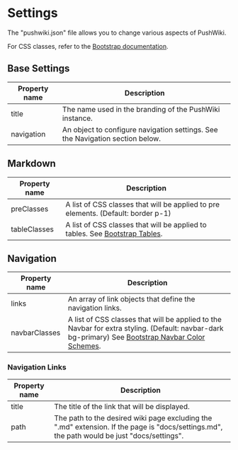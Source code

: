# Settings

The "pushwiki.json" file allows you to change various aspects of PushWiki.

For CSS classes, refer to the [Bootstrap documentation](https://getbootstrap.com/docs/5.0/content/tables/).

## Base Settings

| Property name | Description |
| ------------- | ----------- |
| title | The name used in the branding of the PushWiki instance. |
| navigation | An object to configure navigation settings.  See the Navigation section below. |

## Markdown

| Property name | Description |
| ------------- | ----------- |
| preClasses | A list of CSS classes that will be applied to pre elements.  (Default: border p-1) |
| tableClasses | A list of CSS classes that will be applied to tables. See [Bootstrap Tables](https://getbootstrap.com/docs/5.0/content/tables/). |


## Navigation

| Property name | Description |
| ------------- | ----------- |
| links | An array of link objects that define the navigation links. |
| navbarClasses | A list of CSS classes that will be applied to the Navbar for extra styling.  (Default: navbar-dark bg-primary) See [Bootstrap Navbar Color Schemes](https://getbootstrap.com/docs/5.0/components/navbar/#color-schemes). |

### Navigation Links

| Property name | Description |
| ------------- | ----------- |
| title | The title of the link that will be displayed. |
| path | The path to the desired wiki page excluding the ".md" extension.  If the page is "docs/settings.md", the path would be just "docs/settings". |
